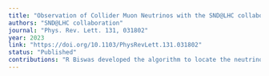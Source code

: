 ```yaml
---
title: "Observation of Collider Muon Neutrinos with the SND@LHC collaboration"
authors: "SND@LHC collaboration"
journal: "Phys. Rev. Lett. 131, 031802"
year: 2023
link: "https://doi.org/10.1103/PhysRevLett.131.031802"
status: "Published"
contributions: "R Biswas developed the algorithm to locate the neutrino interaction in the detector. Critical for the data selection."
---
```

